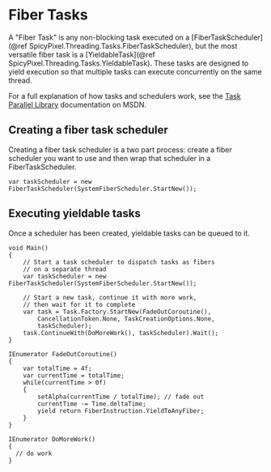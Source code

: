 Fiber Tasks
===========
A "Fiber Task" is any non-blocking task executed on a [FiberTaskScheduler](@ref SpicyPixel.Threading.Tasks.FiberTaskScheduler), but the most versatile fiber task is a [YieldableTask](@ref SpicyPixel.Threading.Tasks.YieldableTask). These tasks are designed to yield execution so that multiple tasks can execute concurrently on the same thread.
 
For a full explanation of how tasks and schedulers work, see the [Task Parallel Library](http://msdn.microsoft.com/en-us/library/dd460717.aspx) documentation on MSDN.

Creating a fiber task scheduler
-------------------------------
Creating a fiber task scheduler is a two part process: create a fiber scheduler you want to use and then wrap that scheduler in a FiberTaskScheduler.
          
```{.cs}
var taskScheduler = new FiberTaskScheduler(SystemFiberScheduler.StartNew());
```

Executing yieldable tasks
-------------------------
Once a scheduler has been created, yieldable tasks can be queued to it.

```{.cs}
void Main()
{
	// Start a task scheduler to dispatch tasks as fibers
	// on a separate thread
	var taskScheduler = new FiberTaskScheduler(SystemFiberScheduler.StartNew());

	// Start a new task, continue it with more work,
	// then wait for it to complete
	var task = Task.Factory.StartNew(FadeOutCoroutine(), 
		CancellationToken.None, TaskCreationOptions.None, 
		taskScheduler);
	task.ContinueWith(DoMoreWork(), taskScheduler).Wait();
}

IEnumerator FadeOutCoroutine()
{
	var totalTime = 4f;
	var currentTime = totalTime;
	while(currentTime > 0f)
	{
		setAlpha(currentTime / totalTime); // fade out
		currentTime -= Time.deltaTime;
		yield return FiberInstruction.YieldToAnyFiber;
	}
}

IEnumerator DoMoreWork()
{
  // do work
}
```
